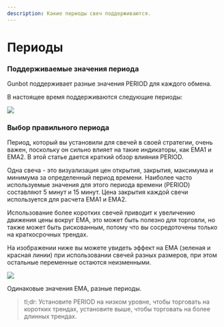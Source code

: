 ```yaml
---
description: Какие периоды свеч поддерживаются.
---
```


# Периоды

### Поддерживаемые значения периода

Gunbot поддерживает разные значения PERIOD для каждого обмена. 

В настоящее время поддерживаются следующие периоды:

![](https://blobscdn.gitbook.com/v0/b/gitbook-28427.appspot.com/o/assets%2F-L_Rejuz9K0BDQxSQvUH%2F-Lel5DD-JgOyWPYzyhJB%2F-Lel5Ga2h4Y2x3LmCpOF%2Fimage.png?alt=media&token=3aed972e-03c2-413d-88d6-3791d3c57d4a)

### Выбор правильного периода 

Период, который вы установили для свечей в своей стратегии, очень важен, поскольку он сильно влияет на такие индикаторы, как EMA1 и EMA2. В этой статье дается краткий обзор влияния PERIOD. 

Одна свеча - это визуализация цен открытия, закрытия, максимума и минимума за определенный период времени. Наиболее часто используемые значения для этого периода времени \(PERIOD\) составляют 5 минут и 15 минут. Цена закрытия каждой свечи используется для расчета EMA1 и EMA2. 

Использование более коротких свечей приводит к увеличению движения цены вокруг EMA, это может быть полезно для торговли, но также может быть рискованным, потому что вы сосредоточены только на краткосрочных трендах. 

На изображении ниже вы можете увидеть эффект на EMA \(зеленая и красная линии\) при использовании свечей разных размеров, при этом остальные переменные остаются неизменными.

![](https://user-images.githubusercontent.com/2372008/32069470-900b0cd0-ba89-11e7-93f1-fbdfa80b3001.png)

Одинаковые значения EMA, разные периоды.

> tl;dr: Установите PERIOD на низком уровне, чтобы торговать на коротких трендах, установите выше, чтобы торговать на более длинных трендах.

